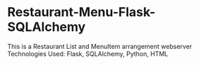 # Restaurant-Menu-Flask-SQLAlchemy

This is a Restaurant List and MenuItem arrangement webserver </br>
Technologies Used: Flask, SQLAlchemy, Python, HTML
